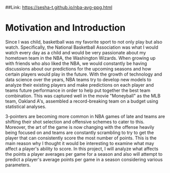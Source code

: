 ##Link: https://sesha-t.github.io/nba-avg-ppg.html
# Motivation and Introduction
Since I was child, basketball was my favorite sport to not only play but also watch. Specifically, the National Basketball Association was what I would watch every day as a child and would be very passionate about my hometown team in the NBA, the Washington Wizards. When growing up with friends who also liked the NBA, we would constantly be having discussions about our predictions for the upcoming seasons and how certain players would play in the future. With the growth of technology and data science over the years, NBA teams try to develop new models to analyze their existing players and make predictions on each player and teams future performance in order to help put together the best team combination. This was captured well in the movie "Moneyball" as the MLB team, Oakland A's, assembled a record-breaking team on a budget using statistical analyses.

3-pointers are becoming more common in NBA games of late and teams are shifting their shot selection and offensive schemes to cater to this. Moreover, the art of the game is now changing with the offense heavily being focused on and teams are constantly scrambling to try to get the player that can consistently score the most number of points. This is the main reason why I thought it would be interesting to examine what may affect a player's ability to score. In this project, I will analyze what affects the points a player averages per game for a season and also will attempt to predict a player's average points per game in a season considering various parameters.

